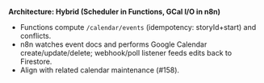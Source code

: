 **Architecture: Hybrid (Scheduler in Functions, GCal I/O in n8n)**
- Functions compute `/calendar/events` (idempotency: storyId+start) and conflicts.
- n8n watches event docs and performs Google Calendar create/update/delete; webhook/poll listener feeds edits back to Firestore.
- Align with related calendar maintenance (#158).
